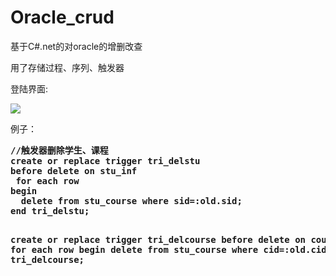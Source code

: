 # Oracle_crud
基于C#.net的对oracle的增删改查

<p>用了存储过程、序列、触发器</p>

<p>登陆界面: </p>

<img src="https://img-blog.csdnimg.cn/20190118231009929.png" />
<br>
<p>例子：</p>
<pre><b>//触发器删除学生、课程
create or replace trigger tri_delstu
before delete on stu_inf
 for each row
begin
  delete from stu_course where sid=:old.sid;
end tri_delstu;

create or replace trigger tri_delcourse
before delete on course_inf
 for each row
begin
  delete from stu_course where cid=:old.cid;
end tri_delcourse;</b></pre>
